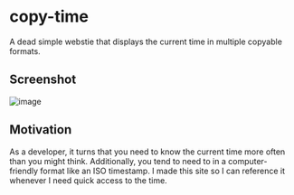 # copy-time

A dead simple webstie that displays the current time in multiple copyable formats.

## Screenshot

![image](https://github.com/devkevbot/copy-time/assets/31908183/1418fbe0-7502-4288-8c44-dcb570451746)

## Motivation

As a developer, it turns that you need to know the current time more often than you might think. Additionally,
you tend to need to in a computer-friendly format like an ISO timestamp. I made this site so I can reference it
whenever I need quick access to the time.
